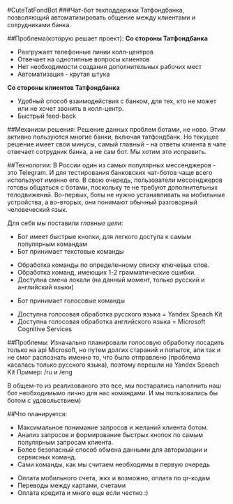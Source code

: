 #CuteTatFondBot
###Чат-бот техподдержки Татфондбанка, позволяющий автоматизировать общение между клиентами и сотрудниками банка.

##Проблема(которую решает проект): 
**Со стороны Татфондбанка**
- Разгружает телефонные линии колл-центров
- Отвечает на однотипные вопросы клиентов 
- Нет необходимости создания дополнительных рабочих мест
- Автоматизация - крутая штука  

**Со стороны клиентов Татфондбанка**
- Удобный способ взаимодействия с банком, для тех, кто не может или не хочет звонить в колл-центр.
- Быстрый feed-back

##Механизм решения:
Решение данных проблем ботами, не ново. Этим активно пользуются многие банки, включая татфондбанк.
Но текущее решение имеет свои минусы, самый главный - на ответы клиента в чате отвечает сотрудник банка, 
а не сам бот. Мы хотим это исправить.

##Технологии:
В России один из самых популярных мессенджеров - это Telegram. И для тестирования банковских чат-ботов чаще всего используют именно его.  В свою очередь, пользователи мессенджеров готовы общаться с ботами, поскольку те не требуют дополнительных телодвижений. Во-первых, боты не нужно устанавливать на мобильные устройства, а во-вторых, они понимают обычный разговорный человеческий язык.  

Для себя мы поставили *главные цели*:
- Бот имеет быстрые кнопки, для легкого доступа к самым популярным командам
- Бот принимает текстовые команды
 + Обработка команды по определенному списку ключевых слов.
 + Обработка команд, имеющих 1-2 грамматические ошибки.
 + Доступна смена локали (на данный момент, только русский и английский языки)
- Бот принимает голосовые команды 
 + Доступна голосовая обработка русского языка = Yandex Speach Kit
 + Доступна голосовая обработка английского языка = Microsoft Cognitive Services 
 
 ##Проблемы:
 Изначально планировали голосовую обработку посадить только на api Microsoft, но путем долгих стараний и попыток, апи так и не смог распознать именно то, что было отправлено (проблема касалась только русского языка), поэтому перешли на  Yandex Speach Kit
 Пример: /ru и /eng 

В общем-то из реализованого это все, мы постарались наполнить наш бот необходимымо лично для нас командами.
И мы пользовались бы ботом с удовольствием) 

##Что планируется:
- Максимальное понимание запросов и желаний клиента ботом.
- Анализ запросов и формирование быстрых кнопок по самым популярным запросам клиента.
- Более безопасный способ обмена данными для авторизации и сервисных команд.
- Сами команды, как мы считаем необходимы в первую очередь 
 * Оплата мобильного счета, жкх и возможно, оплата по qr-кодам
 * Переводы между картами, счетами
 * Оплата кредита
 и много еще если честно :)


